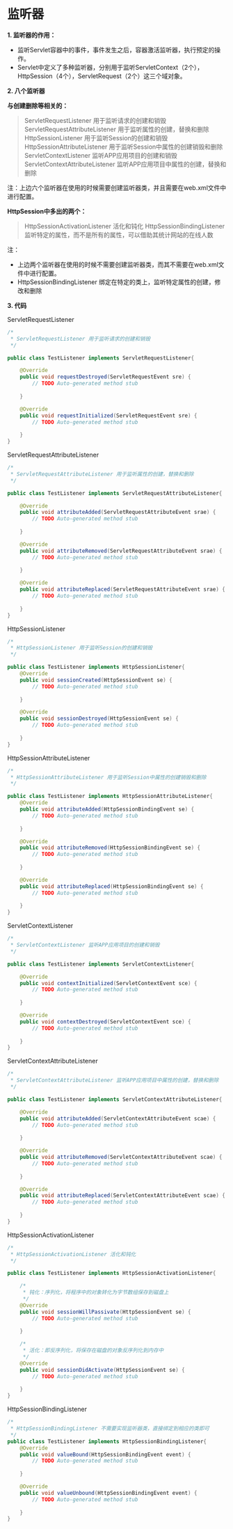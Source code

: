 # 监听器

**1. 监听器的作用：**

* 监听Servlet容器中的事件，事件发生之后，容器激活监听器，执行预定的操作。
* Servlet中定义了多种监听器，分别用于监听ServletContext（2个），HttpSession（4个），ServletRequest（2个）这三个域对象。

**2. 八个监听器**

**与创建删除等相关的：**

>  ServletRequestListener 用于监听请求的创建和销毁
>  ServletRequestAttributeListener 用于监听属性的创建，替换和删除
>  HttpSessionListener 用于监听Session的创建和销毁
>  HttpSessionAttributeListener 用于监听Session中属性的创建销毁和删除
>  ServletContextListener 监听APP应用项目的创建和销毁
>  ServletContextAttributeListener 监听APP应用项目中属性的创建，替换和删除

注：上边六个监听器在使用的时候需要创建监听器类，并且需要在web.xml文件中进行配置。

**HttpSession中多出的两个：**

>  HttpSessionActivationListener 活化和钝化
>  HttpSessionBindingListener 监听特定的属性，而不是所有的属性，可以借助其统计网站的在线人数

注：

* 上边两个监听器在使用的时候不需要创建监听器类，而其不需要在web.xml文件中进行配置。
* HttpSessionBindingListener 绑定在特定的类上，监听特定属性的创建，修改和删除

**3. 代码**

ServletRequestListener

~~~java
/*
 * ServletRequestListener 用于监听请求的创建和销毁
 */

public class TestListener implements ServletRequestListener{

	@Override
	public void requestDestroyed(ServletRequestEvent sre) {
		// TODO Auto-generated method stub
		
	}

	@Override
	public void requestInitialized(ServletRequestEvent sre) {
		// TODO Auto-generated method stub
		
	}
}
~~~

ServletRequestAttributeListener

~~~java
/*
 * ServletRequestAttributeListener 用于监听属性的创建，替换和删除
 */

public class TestListener implements ServletRequestAttributeListener{

	@Override
	public void attributeAdded(ServletRequestAttributeEvent srae) {
		// TODO Auto-generated method stub
		
	}

	@Override
	public void attributeRemoved(ServletRequestAttributeEvent srae) {
		// TODO Auto-generated method stub
		
	}

	@Override
	public void attributeReplaced(ServletRequestAttributeEvent srae) {
		// TODO Auto-generated method stub
		
	}
}
~~~

HttpSessionListener

~~~java
/*
 * HttpSessionListener 用于监听Session的创建和销毁
 */

public class TestListener implements HttpSessionListener{
	@Override
	public void sessionCreated(HttpSessionEvent se) {
		// TODO Auto-generated method stub
		
	}

	@Override
	public void sessionDestroyed(HttpSessionEvent se) {
		// TODO Auto-generated method stub
		
	}
}
~~~

HttpSessionAttributeListener

~~~java
/*
 * HttpSessionAttributeListener 用于监听Session中属性的创建销毁和删除
 */

public class TestListener implements HttpSessionAttributeListener{
	@Override
	public void attributeAdded(HttpSessionBindingEvent se) {
		// TODO Auto-generated method stub
		
	}

	@Override
	public void attributeRemoved(HttpSessionBindingEvent se) {
		// TODO Auto-generated method stub
		
	}

	@Override
	public void attributeReplaced(HttpSessionBindingEvent se) {
		// TODO Auto-generated method stub
		
	}
}
~~~

ServletContextListener

~~~java
/*
 * ServletContextListener 监听APP应用项目的创建和销毁
 */

public class TestListener implements ServletContextListener{

	@Override
	public void contextInitialized(ServletContextEvent sce) {
		// TODO Auto-generated method stub
		
	}

	@Override
	public void contextDestroyed(ServletContextEvent sce) {
		// TODO Auto-generated method stub
		
	}
}
~~~

ServletContextAttributeListener

~~~java
/*
 * ServletContextAttributeListener 监听APP应用项目中属性的创建，替换和删除
 */

public class TestListener implements ServletContextAttributeListener{

	@Override
	public void attributeAdded(ServletContextAttributeEvent scae) {
		// TODO Auto-generated method stub
		
	}

	@Override
	public void attributeRemoved(ServletContextAttributeEvent scae) {
		// TODO Auto-generated method stub
		
	}

	@Override
	public void attributeReplaced(ServletContextAttributeEvent scae) {
		// TODO Auto-generated method stub
		
	}
}
~~~

HttpSessionActivationListener

~~~java
/*
 * HttpSessionActivationListener 活化和钝化
 */

public class TestListener implements HttpSessionActivationListener{

	/*
	 * 钝化：序列化，将程序中的对象转化为字节数组保存到磁盘上
	 */
	@Override
	public void sessionWillPassivate(HttpSessionEvent se) {
		// TODO Auto-generated method stub
		
	}

	/*
	 * 活化：即反序列化，将保存在磁盘的对象反序列化到内存中
	 */
	@Override
	public void sessionDidActivate(HttpSessionEvent se) {
		// TODO Auto-generated method stub
		
	}
}
~~~

HttpSessionBindingListener

~~~java
/*
 * HttpSessionBindingListener 不需要实现监听器类，直接绑定到相应的类即可
 */
public class TestListener implements HttpSessionBindingListener{
	@Override
	public void valueBound(HttpSessionBindingEvent event) {
		// TODO Auto-generated method stub
		
	}

	@Override
	public void valueUnbound(HttpSessionBindingEvent event) {
		// TODO Auto-generated method stub
		
	}
}
~~~



